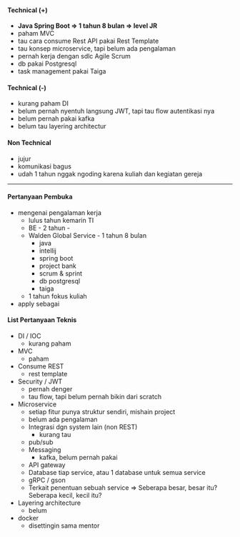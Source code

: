 #### Technical (+) 

- **Java Spring Boot => 1 tahun 8 bulan => level JR**  
- paham MVC
- tau cara consume Rest API pakai Rest Template
- tau konsep microservice, tapi belum ada pengalaman
- pernah kerja dengan sdlc Agile Scrum
- db pakai Postgresql
- task management pakai Taiga

#### Technical (-)  

- kurang paham DI
- belum pernah nyentuh langsung JWT, tapi tau flow autentikasi nya
- belum pernah pakai kafka
- belum tau layering architectur

#### Non Technical  

- jujur
- komunikasi bagus
- udah 1 tahun nggak ngoding karena kuliah dan kegiatan gereja

---

#### Pertanyaan Pembuka

- mengenai pengalaman kerja  
	- lulus tahun kemarin TI
	- BE - 2 tahun - 
	- Walden Global Service - 1 tahun 8 bulan
		- java
		- intellij
		- spring boot
		- project bank
		- scrum & sprint
		- db postgresql
		- taiga
	- 1 tahun fokus kuliah
- apply sebagai


#### List Pertanyaan Teknis

- DI / IOC
	- kurang paham
- MVC
	- paham
- Consume REST
	- rest template
- Security / JWT
	- pernah denger
	- tau flow, tapi belum pernah bikin dari scratch
- Microservice
	- setiap fitur punya struktur sendiri, mishain project
	- belum ada pengalaman
	- Integrasi dgn system lain (non REST)
		- kurang tau
	- pub/sub
	- Messaging
		- kafka, belum pernah pakai
	- API gateway
	- Database tiap service, atau 1 database untuk semua service
	- gRPC / gson
	- Terkait penentuan sebuah service => Seberapa besar, besar itu? Seberapa kecil, kecil itu?
- Layering architecture
	- belum
- docker
	- disettingin sama mentor